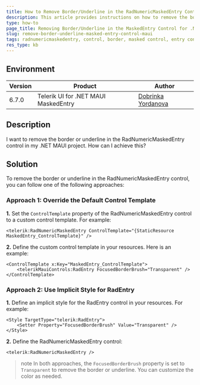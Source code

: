 ```yaml
---
title: How to Remove Border/Underline in the RadNumericMaskedEntry Control
description: This article provides instructions on how to remove the border or underline in the MaskedEntry control in a .NET MAUI project.
type: how-to
page_title: Removing Border/Underline in the MaskedEntry Control for .NET MAUI
slug: remove-border-underline-masked-entry-control-maui
tags: radnumericmaskedentry, control, border, masked control, entry control, underline, .net maui
res_type: kb
---
```

## Environment

| Version | Product | Author | 
| --- | --- | ---- | 
| 6.7.0 | Telerik UI for .NET MAUI MaskedEntry | [Dobrinka Yordanova](https://www.telerik.com/blogs/author/dobrinka-yordanova)| 

## Description

I want to remove the border or underline in the RadNumericMaskedEntry control in my .NET MAUI project. How can I achieve this?

## Solution

To remove the border or underline in the RadNumericMaskedEntry control, you can follow one of the following approaches:

### Approach 1: Override the Default Control Template

**1.** Set the `ControlTemplate` property of the RadNumericMaskedEntry control to a custom control template. For example:

```
<telerik:RadNumericMaskedEntry ControlTemplate="{StaticResource MaskedEntry_ControlTemplate}" />
```

**2.** Define the custom control template in your resources. Here is an example:

```
<ControlTemplate x:Key="MaskedEntry_ControlTemplate">
    <telerikMauiControls:RadEntry FocusedBorderBrush="Transparent" />
</ControlTemplate>
```

### Approach 2: Use Implicit Style for RadEntry

**1.** Define an implicit style for the RadEntry control in your resources. For example:
 
```
<Style TargetType="telerik:RadEntry">
    <Setter Property="FocusedBorderBrush" Value="Transparent" />
</Style>
```

**2.** Define the RadNumericMaskedEntry control:

```
<telerik:RadNumericMaskedEntry />
```

>note In both approaches, the `FocusedBorderBrush` property is set to `Transparent` to remove the border or underline. You can customize the color as needed.
